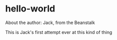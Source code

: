 # hello-world
About the author: Jack, from the Beanstalk

This is Jack's first attempt ever at this kind of thing
